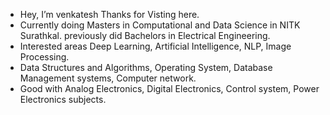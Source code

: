 - Hey, I’m venkatesh Thanks for Visting here.
- Currently doing Masters in Computational and Data Science in NITK Surathkal. previously did Bachelors in Electrical Engineering.
- Interested areas Deep Learning, Artificial Intelligence, NLP, Image Processing.
- Data Structures and Algorithms, Operating System, Database Management systems, Computer network.
- Good with Analog Electronics, Digital Electronics, Control system, Power Electronics subjects.

<!---
venky-11/venky-11 is a ✨ special ✨ repository because its `README.md` (this file) appears on your GitHub profile.
You can click the Preview link to take a look at your changes.
--->
